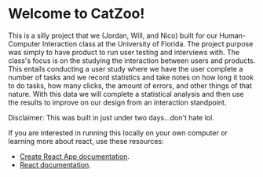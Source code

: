 # Welcome to CatZoo!

This is a silly project that we (Jordan, Will, and Nico) built for our Human-Computer Interaction class at the University of Florida. The project purpose was simply to have product to run user testing and interviews with. The class's focus is on the studying the interaction between users and products. This entails conducting a user study where we have the user complete a number of tasks and we record statistics and take notes on how long it took to do tasks, how many clicks, the amount of errors, and other things of that nature. With this data we will complete a statistical analysis and then use the results to improve on our design from an interaction standpoint. 

Disclaimer: This was built in just under two days...don't hate lol. 

If you are interested in running this locally on your own computer or learning more about react, use these resources:
* [Create React App documentation](https://facebook.github.io/create-react-app/docs/getting-started).
* [React documentation](https://reactjs.org/).
